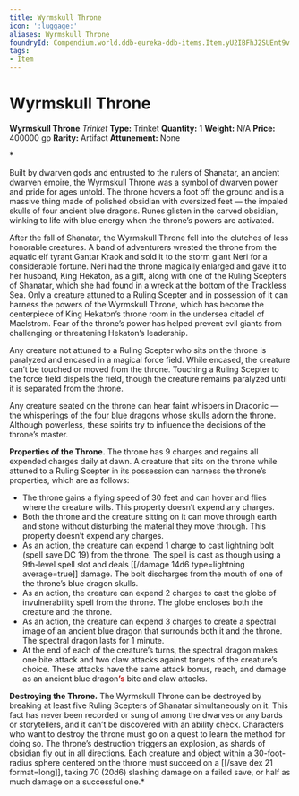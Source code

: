 ```yaml
---
title: Wyrmskull Throne
icon: ':luggage:'
aliases: Wyrmskull Throne
foundryId: Compendium.world.ddb-eureka-ddb-items.Item.yU2IBFhJ2SUEnt9v
tags:
- Item
---
```


# Wyrmskull Throne

**Wyrmskull Throne**
_Trinket_
**Type:** Trinket
**Quantity:** 1
**Weight:** N/A
**Price:** 400000 gp
**Rarity:** Artifact
**Attunement:** None

*<p>Built by dwarven gods and entrusted to the rulers of Shanatar, an ancient dwarven empire, the Wyrmskull Throne was a symbol of dwarven power and pride for ages untold. The throne hovers a foot off the ground and is a massive thing made of polished obsidian with oversized feet — the impaled skulls of four ancient blue dragons. Runes glisten in the carved obsidian, winking to life with blue energy when the throne’s powers are activated.

After the fall of Shanatar, the Wyrmskull Throne fell into the clutches of less honorable creatures. A band of adventurers wrested the throne from the aquatic elf tyrant Gantar Kraok and sold it to the storm giant Neri for a considerable fortune. Neri had the throne magically enlarged and gave it to her husband, King Hekaton, as a gift, along with one of the Ruling Scepters of Shanatar, which she had found in a wreck at the bottom of the Trackless Sea. Only a creature attuned to a Ruling Scepter and in possession of it can harness the powers of the Wyrmskull Throne, which has become the centerpiece of King Hekaton’s throne room in the undersea citadel of Maelstrom. Fear of the throne’s power has helped prevent evil giants from challenging or threatening Hekaton’s leadership.

Any creature not attuned to a Ruling Scepter who sits on the throne is paralyzed and encased in a magical force field. While encased, the creature can’t be touched or moved from the throne. Touching a Ruling Scepter to the force field dispels the field, though the creature remains paralyzed until it is separated from the throne.

Any creature seated on the throne can hear faint whispers in Draconic — the whisperings of the four blue dragons whose skulls adorn the throne. Although powerless, these spirits try to influence the decisions of the throne’s master.

**Properties of the Throne.** The throne has 9 charges and regains all expended charges daily at dawn. A creature that sits on the throne while attuned to a Ruling Scepter in its possession can harness the throne’s properties, which are as follows:</p>
* The throne gains a flying speed of 30 feet and can hover and flies where the creature wills. This property doesn’t expend any charges.
* Both the throne and the creature sitting on it can move through earth and stone without disturbing the material they move through. This property doesn’t expend any charges.
* As an action, the creature can expend 1 charge to cast lightning bolt (spell save DC 19) from the throne. The spell is cast as though using a 9th-level spell slot and deals  [[/damage 14d6 type=lightning average=true]] damage. The bolt discharges from the mouth of one of the throne’s blue dragon skulls.
* As an action, the creature can expend 2 charges to cast the globe of invulnerability spell from the throne. The globe encloses both the creature and the throne.
* As an action, the creature can expend 3 charges to create a spectral image of an ancient blue dragon that surrounds both it and the throne. The spectral dragon lasts for 1 minute.
* At the end of each of the creature’s turns, the spectral dragon makes one bite attack and two claw attacks against targets of the creature’s choice. These attacks have the same attack bonus, reach, and damage as an ancient blue dragon<span style="color:#bc0f0f">**’s**</span> bite and claw attacks.

**Destroying the Throne.** The Wyrmskull Throne can be destroyed by breaking at least five Ruling Scepters of Shanatar simultaneously on it. This fact has never been recorded or sung of among the dwarves or any bards or storytellers, and it can’t be discovered with an ability check. Characters who want to destroy the throne must go on a quest to learn the method for doing so. The throne’s destruction triggers an explosion, as shards of obsidian fly out in all directions. Each creature and object within a 30-foot-radius sphere centered on the throne must succeed on a [[/save dex 21 format=long]], taking 70 (20d6) slashing damage on a failed save, or half as much damage on a successful one.*